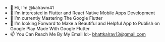 - 👋 Hi, I’m @kalravm41
- 👀 I’m interested in Flutter and React Native Mobile Apps Development
- 🌱 I’m currently Mastering The Google Flutter
- 💞️ I’m looking Forward to Make a Beautiful and Helpful App to Publish on Google Play Made With Google Flutter
- 📫 You Can Reach Me By My Email Id:- bhattkalrav13@gmail.com

<!---
kalravm41/kalravm41 is a ✨ special ✨ repository because its `README.md` (this file) appears on your GitHub profile.
You can click the Preview link to take a look at your changes.
--->
